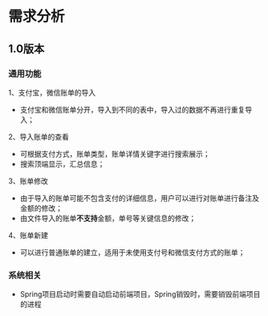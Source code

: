 # 需求分析



## 1.0版本

### 通用功能

1、支付宝，微信账单的导入

- 支付宝和微信账单分开，导入到不同的表中，导入过的数据不再进行重复导入；

2、导入账单的查看

- 可根据支付方式，账单类型，账单详情关键字进行搜索展示；
- 搜索顶端显示，汇总信息；

3、账单修改

- 由于导入的账单可能不包含支付的详细信息，用户可以进行对账单进行备注及金额的修改；
- 由文件导入的账单**不支持**金额，单号等关键信息的修改；

4、账单新建

- 可以进行普通账单的建立，适用于未使用支付号和微信支付方式的账单；





### 系统相关

- Spring项目启动时需要自动启动前端项目，Spring销毁时，需要销毁前端项目的进程































